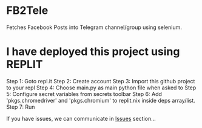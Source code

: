 # FB2Tele
Fetches Facebook Posts into Telegram channel/group using selenium.

# I have deployed this project using REPLIT

Step 1: Goto repl.it
Step 2: Create account
Step 3: Import this github project to your repl
Step 4: Choose main.py as main python file when asked to
Step 5: Configure secret variables from secrets toolbar
Step 6: Add 'pkgs.chromedriver' and 'pkgs.chromium' to replit.nix inside deps array/list.
Step 7: Run


If you have issues, we can communicate in <a href="https://github.com/SR-Hossain/FB2Tele/issues">Issues</a> section...
